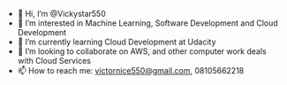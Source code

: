 - 👋 Hi, I’m @Vickystar550
- 👀 I’m interested in Machine Learning, Software Development and Cloud Development
- 🌱 I’m currently learning Cloud Development at Udacity
- 💞️ I’m looking to collaborate on AWS, and other computer work deals with Cloud Services
- 📫 How to reach me: victornice550@gmail.com, 08105662218

<!---
Vickystar550/Vickystar550 is a ✨ special ✨ repository because its `README.md` (this file) appears on your GitHub profile.
You can click the Preview link to take a look at your changes.
--->
